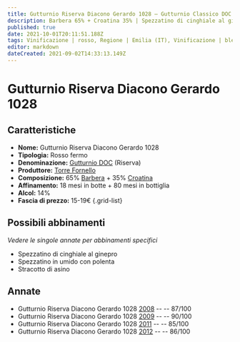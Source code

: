 ```yaml
---
title: Gutturnio Riserva Diacono Gerardo 1028 – Gutturnio Classico DOC – Torre Fornello – Emilia (IT) – 15-19€ – 3★-4★
description: Barbera 65% + Croatina 35% | Spezzatino di cinghiale al ginepro – Spezzatino in umido con polenta – Stracotto di asino
published: true
date: 2021-10-01T20:11:51.188Z
tags: Vinificazione | rosso, Regione | Emilia (IT), Vinificazione | blend, Vinificazione | fermo, Valutazioni | 4 stelle, Vitigni | Barbera, Vitigni | Croatina, Prezzi | 15-19€, Alimento | cinghiale, Cottura | spezzatino, Aromatizzazione | al ginepro, Alimento | Manzo, Alimento-dettagli | spezzatino, Cottura | in umido, Aromatizzazione | con polenta, Alimento | asino, Cottura | stracotto 
editor: markdown
dateCreated: 2021-09-02T14:33:13.149Z
---
```


# Gutturnio Riserva Diacono Gerardo 1028 

## Caratteristiche
- **Nome:** Gutturnio Riserva Diacono Gerardo 1028 
- **Tipologia:** Rosso fermo
- **Denominazione:** [Gutturnio DOC](/denominazioni/Italia/Emilia/DOC-Gutturnio) (Riserva)
- **Produttore:** [Torre Fornello](/produttori/Italia/Emilia/Torre-Fornello) 
- **Composizione:** 65% [Barbera](/vitigni/Italia/bacca-nera/barbera) + 35% [Croatina](/vitigni/Italia/bacca-nera/croatina)
- **Affinamento:** 18 mesi in botte + 80 mesi in bottiglia
- **Alcol:** 14%
- **Fascia di prezzo:** 15-19€
{.grid-list}

## Possibili abbinamenti
*Vedere le singole annate per abbinamenti specifici*

- Spezzatino di cinghiale al ginepro
- Spezzatino in umido con polenta
- Stracotto di asino

## Annate
- Gutturnio Riserva Diacono Gerardo 1028 [2008](/vini/Italia/Emilia/Torre-Fornello/Gutturnio-Riserva-Diacono-Gerardo-1028/2008) -- <span class="star-3"></span> -- 87/100
- Gutturnio Riserva Diacono Gerardo 1028 [2009](/vini/Italia/Emilia/Torre-Fornello/Gutturnio-Riserva-Diacono-Gerardo-1028/2009) -- <span class="star-4"></span> -- 90/100
- Gutturnio Riserva Diacono Gerardo 1028 [2011](/vini/Italia/Emilia/Torre-Fornello/Gutturnio-Riserva-Diacono-Gerardo-1028/2011) -- <span class="star-3"></span> -- 85/100
- Gutturnio Riserva Diacono Gerardo 1028 [2012](/vini/Italia/Emilia/Torre-Fornello/Gutturnio-Riserva-Diacono-Gerardo-1028/2012) -- <span class="star-3"></span> -- 86/100
